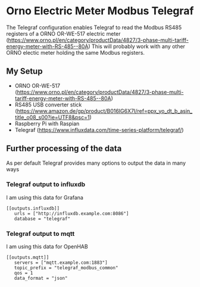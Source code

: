 # Orno Electric Meter Modbus Telegraf
The Telegraf configuration enables Telegraf to read the Modbus RS485 registers of a ORNO OR-WE-517 electric meter (https://www.orno.pl/en/category/productData/4827/3-phase-multi-tariff-energy-meter-with-RS-485--80A)
This will probably work with any other ORNO electic meter holding the same Modbus registers.

## My Setup ##
* ORNO OR-WE-517 (https://www.orno.pl/en/category/productData/4827/3-phase-multi-tariff-energy-meter-with-RS-485--80A)
* RS485 USB converter stick (https://www.amazon.de/gp/product/B016IG6X7I/ref=ppx_yo_dt_b_asin_title_o08_s00?ie=UTF8&psc=1)
* Raspberry Pi with Raspian
* Telegraf (https://www.influxdata.com/time-series-platform/telegraf/)


## Further processing of the data ##
As per default Telegraf provides many options to output the data in many ways

### Telegraf output to influxdb ###
I am using this data for Grafana  
```
[[outputs.influxdb]]
   urls = ["http://influxdb.example.com:8086"]  
   database = "telegraf"  
```

### Telegraf output to mqtt ###
I am using this data for OpenHAB  
```
[[outputs.mqtt]]  
   servers = ["mqtt.example.com:1883"]  
   topic_prefix = "telegraf_modbus_common"  
   qos = 1  
   data_format = "json"  
```

